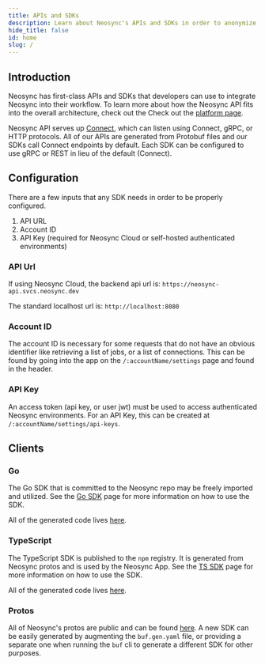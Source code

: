 ```yaml
---
title: APIs and SDKs
description: Learn about Neosync's APIs and SDKs in order to anonymize data and generate synthetic data
hide_title: false
id: home
slug: /
---
```


## Introduction

Neosync has first-class APIs and SDKs that developers can use to integrate Neosync into their workflow. To learn more about how the Neosync API fits into the overall architecture, check out the Check out the [platform page](/platform).

Neosync API serves up [Connect](https://github.com/connectrpc), which can listen using Connect, gRPC, or HTTP protocols. All of our APIs are generated from Protobuf files and our SDKs call Connect endpoints by default. Each SDK can be configured to use gRPC or REST in lieu of the default (Connect).

## Configuration

There are a few inputs that any SDK needs in order to be properly configured.

1. API URL
2. Account ID
3. API Key (required for Neosync Cloud or self-hosted authenticated environments)

### API Url

If using Neosync Cloud, the backend api url is: `https://neosync-api.svcs.neosync.dev`

The standard localhost url is: `http://localhost:8080`

### Account ID

The account ID is necessary for some requests that do not have an obvious identifier like retrieving a list of jobs, or a list of connections.
This can be found by going into the app on the `/:accountName/settings` page and found in the header.

### API Key

An access token (api key, or user jwt) must be used to access authenticated Neosync environments.
For an API Key, this can be created at `/:accountName/settings/api-keys`.

## Clients

### Go

The Go SDK that is committed to the Neosync repo may be freely imported and utilized.
See the [Go SDK](./go.md) page for more information on how to use the SDK.

All of the generated code lives [here](https://github.com/Groupe-Hevea/neosync/tree/main/backend/gen/go/protos/mgmt/v1alpha1).

### TypeScript

The TypeScript SDK is published to the `npm` registry. It is generated from Neosync protos and is used by the Neosync App.
See the [TS SDK](./typescript.md) page for more information on how to use the SDK.

All of the generated code lives [here](https://github.com/Groupe-Hevea/neosync/tree/main/frontend/packages/sdk).

### Protos

All of Neosync's protos are public and can be found [here](https://github.com/Groupe-Hevea/neosync/tree/main/backend/protos).
A new SDK can be easily generated by augmenting the `buf.gen.yaml` file, or providing a separate one when running the `buf` cli to generate a different SDK for other purposes.
